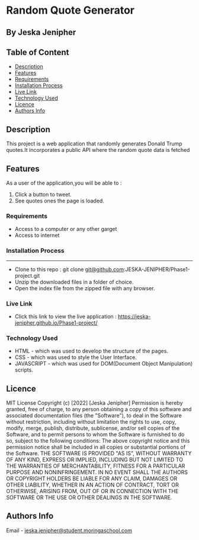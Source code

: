 # Random Quote Generator

## By Jeska Jenipher

## Table of Content

- [Description](#description)
- [Features](#features)
- [Requirements](#requirements)
- [Installation Process](#installation-Process)
- [Live Link](#Live-Link)
- [Technology Used](#technology-Used)
- [Licence](#licence)
- [Authors Info](#Authors-Info)

## Description

 <p>This project is a web application that randomly generates Donald Trump quotes.It incorporates a public API where the random quote data is fetched </p>

## Features

As a user of the application,you will be able to :

1. Click a button to tweet.
2. See quotes ones the page is loaded.

### Requirements

- Access to a computer or any other garget
- Access to internet

### Installation Process

---

- Clone to this repo : git clone git@github.com:JESKA-JENIPHER/Phase1-project.git
- Unzip the downloaded files in a folder of choice.
- Open the index file from the zipped file with any browser.

### Live Link

- Click this link to view the live application : https://jeska-jenipher.github.io/Phase1-project/

### Technology Used

- HTML - which was used to develop the structure of the pages.
- CSS - which was used to style the User Interface.
- JAVASCRIPT - which was used for DOM(Document Object Manipulation) scripts.

## Licence

MIT License
Copyright (c) [2022] [Jeska Jenipher]
Permission is hereby granted, free of charge, to any person obtaining a copy
of this software and associated documentation files (the "Software"), to deal
in the Software without restriction, including without limitation the rights
to use, copy, modify, merge, publish, distribute, sublicense, and/or sell
copies of the Software, and to permit persons to whom the Software is
furnished to do so, subject to the following conditions:
The above copyright notice and this permission notice shall be included in all
copies or substantial portions of the Software.
THE SOFTWARE IS PROVIDED "AS IS", WITHOUT WARRANTY OF ANY KIND, EXPRESS OR
IMPLIED, INCLUDING BUT NOT LIMITED TO THE WARRANTIES OF MERCHANTABILITY,
FITNESS FOR A PARTICULAR PURPOSE AND NONINFRINGEMENT. IN NO EVENT SHALL THE
AUTHORS OR COPYRIGHT HOLDERS BE LIABLE FOR ANY CLAIM, DAMAGES OR OTHER
LIABILITY, WHETHER IN AN ACTION OF CONTRACT, TORT OR OTHERWISE, ARISING FROM,
OUT OF OR IN CONNECTION WITH THE SOFTWARE OR THE USE OR OTHER DEALINGS IN THE
SOFTWARE.

## Authors Info

Email - jeska.jenipher@student.moringaschool.com

